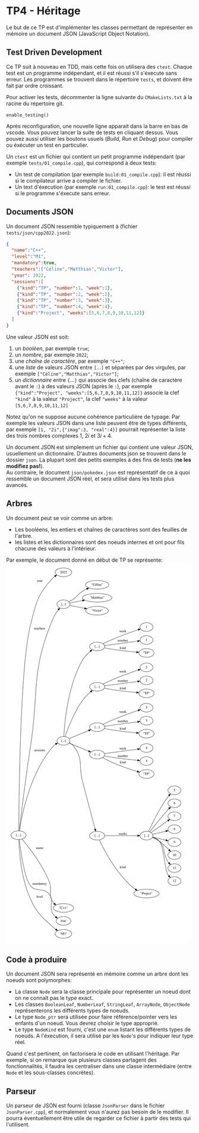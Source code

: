 # TP4 - Héritage

Le but de ce TP est d'implémenter les classes permettant de représenter en mémoire un document JSON (JavaScript Object Notation).


## Test Driven Development

Ce TP suit à nouveau en TDD, mais cette fois on utilisera des `ctest`.  Chaque test est un programme indépendant, et il est réussi s'il s'éxecute sans erreur.  Les programmes  se trouvent dans le répertoire `tests`, et doivent être fait par ordre croissant.

Pour activer les tests, décommenter la ligne suivante du `CMakeLists.txt` à la racine du répertoire git.
```
enable_testing()
```

Après reconfiguration, une nouvelle ligne apparait dans la barre en bas de vscode.  Vous pouvez lancer la suite de tests en cliquant dessus. Vous pouvez aussi utiliser les boutons usuels (*Build*, *Run* et *Debug*) pour compiler ou éxécuter un test en particulier.


Un `ctest` est un fichier qui contient un petit programme indépendant (par exemple `tests/01_compile.cpp`), qui correspond à deux tests:
- Un test de compilation (par exemple `build:01_compile.cpp`): il est réussi si le compilateur arrive a compiler le fichier.
- Un text d'éxecution (par exemple `run:01_compile.cpp`): le test est réussi si le programme s'éxecute sans erreur.


## Documents JSON


Un document JSON ressemble typiquement à (fichier `tests/json/cpp2022.json`):
```json
{
  "name":"C++",
  "level":"M1",
  "mandatory":true,
  "teachers":["Céline","Matthias","Victor"],
  "year": 2022,
  "sessions":[
    {"kind":"TP", "number":1, "week":1},
    {"kind":"TP", "number":2, "week":2},
    {"kind":"TP", "number":3, "week":3},
    {"kind":"TP", "number":4, "week":4},
    {"kind":"Project", "weeks":[5,6,7,8,9,10,11,12]}
  ]
}
```

Une valeur JSON est soit:
1. un *booléen*, par exemple `true`;
2. un *nombre*, par exemple `2022`;
3. une *chaîne de caractère*, par exemple `"C++"`;
4. une *liste* de valeurs JSON entre `[`...`]` et séparées par des virgules, par exemple `["Céline","Matthias","Victor"]`; 
5. un *dictionnaire* entre `{`...`}` qui associe des clefs (chaîne de caractère avant le `:`) à des valeurs JSON (après le `:`), par exemple `{"kind":"Project", "weeks":[5,6,7,8,9,10,11,12]}` associe la clef `"kind"` à la valeur `"Project"`, la clef `"weeks"` à la valeur `[5,6,7,8,9,10,11,12]` 

Notez qu'on ne suppose aucune cohérence particulière de typage. Par exemple les valeurs JSON dans une liste peuvent être de types différents, par exemple `[1, "2i",{"imag":3, "real":4}]` pourrait représenter la liste des trois nombres complexes $1$, $2i$ et $3i+4$.

Un document JSON est simplement un fichier qui contient une valeur JSON, usuellement un dictionnaire. D'autres documents json se trouvent dans le dossier `json`. La plupart sont des petits exemples à des fins de tests (**ne les modifiez pas!**).  
Au contraire, le document `json/pokedex.json` est représentatif de ce à quoi ressemble un document JSON réel, et sera utilisé dans les tests plus avancés.


## Arbres

Un document peut se voir comme un arbre:
- Les booléens, les entiers et chaînes de caractères sont des feuilles de l'arbre.
- les listes et les dictionnaires sont des noeuds internes et ont pour fils chacune des valeurs à l'intérieur.

Par exemple, le document donné en début de TP se représente:
![Représentation du document json cpp2022.json](example_cpp2022_as_image.svg)


## Code à produire

Un document JSON sera représenté en mémoire comme un arbre dont les noeuds sont polymorphes:
- La classe `Node` sera la classe principale pour représenter un noeud dont on ne connaît pas le type exact. 
- Les classes `BooleanLeaf`, `NumberLeaf`, `StringLeaf`, `ArrayNode`, `ObjectNode` représenterons les différents types de noeuds.
- Le type `Node_ptr` sera utilisée pour faire référence/pointer vers les enfants d'un noeud.  Vous devrez choisir le type approprié.
- Le type `NodeKind` est fourni, c'est une `enum` listant les différents types de noeuds.  A l'éxecution, il sera utilisé par les `Node`'s pour indiquer leur type réel.

Quand c'est pertinent, on factorisera le code en utilisant l'héritage. 
Par exemple, si on remarque que plusieurs classes partagent des fonctionnalités, il faudra les centraliser dans une classe intermédiaire (entre `Node` et les sous-classes concrètes).

## Parseur

Un parseur de JSON est fourni (classe `JsonParser` dans le fichier `JsonParser.cpp`), et normalement vous n'aurez pas besoin de le modifier.  Il pourra éventuellement être utile de regarder ce fichier à partir des tests qui l'utilisent.

